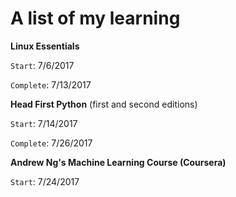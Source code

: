 # A list of my learning

**Linux Essentials**

`Start`: 7/6/2017

`Complete`: 7/13/2017

**Head First Python** (first and second editions)

`Start`: 7/14/2017

`Complete`: 7/26/2017

**Andrew Ng's Machine Learning Course (Coursera)**

`Start`: 7/24/2017

